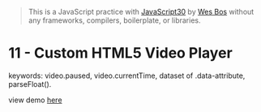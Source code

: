 > This is a JavaScript practice with [JavaScript30](https://javascript30.com/) by [Wes Bos](https://github.com/wesbos) without any frameworks, compilers, boilerplate, or libraries.

# 11 - Custom HTML5 Video Player
keywords: video.paused, video.currentTime, dataset of .data-attribute, parseFloat().

view demo [here](https://gnovo.github.io/JS30/11-Custom_HTML5_Video_Player/index.html)